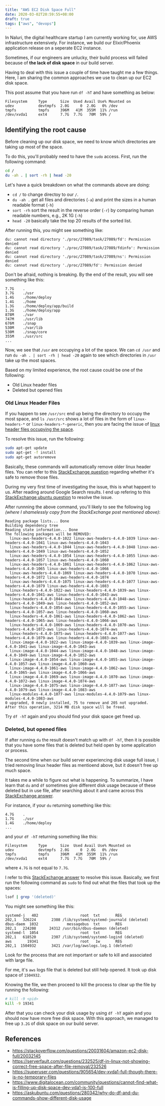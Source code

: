```yaml
---
title: "AWS EC2 Disk Space Full"
date: 2020-03-02T20:59:55+08:00
draft: true
tags: ["aws", "devops"]
---
```


In Naluri, the digital healthcare startup I am currently working for, use AWS
infrastructure extensively. For instance, we build our Elixir/Phoenix
application release on a seperate EC2 instance.

Sometimes, if our engineers are unlucky, their build process will failed
because of **the lack of disk space** in our build server.

Having to deal with this issue a couple of time have taught me a few things.
Here, I am sharing the common approaches we use to clean up our
EC2 disk space.

This post assume that you have run `df -hT` and have something as below:

```
Filesystem     Type      Size  Used Avail Use% Mounted on
udev           devtmpfs  2.0G     0  2.0G   0% /dev
tmpfs          tmpfs     396M   41M  355M  11% /run
/dev/xvda1     ext4      7.7G  7.7G   70M  59% /
```

## Identifying the root cause

Before cleaning up our disk space, we need to know which directories are taking
up most of the space.

To do this, you'll probably need to have the `sudo` access. First, run the
following command:

```bash
cd /
du -ah . | sort -rh | head -20
```

Let's have a quick breakdown on what the commands above are doing:

- `cd /` to change directoy to our `/`.
- `du -ah .` get all files and directories (`-a`) and print the sizes in a human readable format (`-h`)
- `sort -rh` sort the result in the reverse order (`-r`) by comparing
  human readable numbers, e.g., 2K 1G (`-h`)
- `head -20` basically take the top 20 results of the sorted list.


After running this, you might see something like:

```
du: cannot read directory './proc/27089/task/27089/fd': Permission denied
du: cannot read directory './proc/27089/task/27089/fdinfo': Permission denied
du: cannot read directory './proc/27089/task/27089/ns': Permission denied
du: cannot read directory './proc/27089/fd': Permission denied
```

Don't be afraid, nothing is breaking. By the end of the result, you will see
something like this:

```
7.7G	.
3.7G	./usr
1.4G	./home/deploy
1.4G	./home
1.3G	./home/deploy/app/build
1.3G	./home/deploy/app
878M	./var
747M	./usr/lib
676M	./snap
530M	./var/lib
530M	./snap/core
355M	./usr/src
...
```

Now, we see that `/usr` are occupying a lot of the space. We can `cd /usr` and
run `du -ah . | sort -rh | head -20` again to see which directories in `/usr`
take up the most spaces.

Based on my limited experience, the root cause could be one of the following:

- Old Linux header files
- Deleted but opened files

### Old Linux Header Files

If you happen to see `/usr/src` end up being the directory to occupy the most
space, and `ls /usr/src` shows a lot of files in the form of `linux-headers-*` or
`linux-headers-*-generic`, then you are facing the issue of [linux header files occupying the space][0].

To resolve this issue, run the following:

```bash
sudo apt-get update
sudo apt-get -f install
sudo apt-get autoremove
```

Basically, these commands will automatically remove older linux header files.
You can refer to this [StackExchange question][1] regarding whether it's safe to
remove those files.

During my very first time of investigating the issue, this is what happent to
us. After reading around Google Search results. I end up refering to this
[StackExchange ubuntu question][0] to resolve the issue.

After runnning the above command, you'll likely to see the following log
_(where I shamelessly copy from the StackExchange post mentioned above)_:

```
Reading package lists... Done
Building dependency tree
Reading state information... Done
The following packages will be REMOVED:
  linux-aws-headers-4.4.0-1022 linux-aws-headers-4.4.0-1039 linux-aws-headers-4.4.0-1041 linux-aws-headers-4.4.0-1043
  linux-aws-headers-4.4.0-1044 linux-aws-headers-4.4.0-1048 linux-aws-headers-4.4.0-1049 linux-aws-headers-4.4.0-1052
  linux-aws-headers-4.4.0-1054 linux-aws-headers-4.4.0-1055 linux-aws-headers-4.4.0-1057 linux-aws-headers-4.4.0-1060
  linux-aws-headers-4.4.0-1061 linux-aws-headers-4.4.0-1062 linux-aws-headers-4.4.0-1065 linux-aws-headers-4.4.0-1066
  linux-aws-headers-4.4.0-1069 linux-aws-headers-4.4.0-1070 linux-aws-headers-4.4.0-1072 linux-aws-headers-4.4.0-1074
  linux-aws-headers-4.4.0-1075 linux-aws-headers-4.4.0-1077 linux-aws-headers-4.4.0-1079 linux-aws-headers-4.4.0-1083
  linux-headers-4.4.0-1022-aws linux-headers-4.4.0-1039-aws linux-headers-4.4.0-1041-aws linux-headers-4.4.0-1043-aws
  linux-headers-4.4.0-1044-aws linux-headers-4.4.0-1048-aws linux-headers-4.4.0-1049-aws linux-headers-4.4.0-1052-aws
  linux-headers-4.4.0-1054-aws linux-headers-4.4.0-1055-aws linux-headers-4.4.0-1057-aws linux-headers-4.4.0-1060-aws
  linux-headers-4.4.0-1061-aws linux-headers-4.4.0-1062-aws linux-headers-4.4.0-1065-aws linux-headers-4.4.0-1066-aws
  linux-headers-4.4.0-1069-aws linux-headers-4.4.0-1070-aws linux-headers-4.4.0-1072-aws linux-headers-4.4.0-1074-aws
  linux-headers-4.4.0-1075-aws linux-headers-4.4.0-1077-aws linux-headers-4.4.0-1079-aws linux-headers-4.4.0-1083-aws
  linux-image-4.4.0-1022-aws linux-image-4.4.0-1039-aws linux-image-4.4.0-1041-aws linux-image-4.4.0-1043-aws
  linux-image-4.4.0-1044-aws linux-image-4.4.0-1048-aws linux-image-4.4.0-1049-aws linux-image-4.4.0-1052-aws
  linux-image-4.4.0-1054-aws linux-image-4.4.0-1055-aws linux-image-4.4.0-1057-aws linux-image-4.4.0-1060-aws
  linux-image-4.4.0-1061-aws linux-image-4.4.0-1062-aws linux-image-4.4.0-1065-aws linux-image-4.4.0-1066-aws
  linux-image-4.4.0-1069-aws linux-image-4.4.0-1070-aws linux-image-4.4.0-1072-aws linux-image-4.4.0-1074-aws
  linux-image-4.4.0-1075-aws linux-image-4.4.0-1077-aws linux-image-4.4.0-1079-aws linux-image-4.4.0-1083-aws
  linux-modules-4.4.0-1077-aws linux-modules-4.4.0-1079-aws linux-modules-4.4.0-1083-aws
0 upgraded, 0 newly installed, 75 to remove and 205 not upgraded.
After this operation, 3214 MB disk space will be freed.
```

Try `df -hT` again and you should find your disk space get freed up.

### Deleted, but opened files

If after running `du` the result doesn't match up with `df -hT`, then it is
possible that you have some files that is deleted but held open by some
application or process.

The second time when our build server experiencing disk usage full issue, I
tried removing linux header files as mentioend above, but it doesn't free up
much space.

It takes me a while to figure out what is happening. To summarize, I have learn
that `du` and `df` sometimes give different disk usage because of these deleted
but in use file, after searching about it and came across this [StackExchange answer][2].

For instance, if your `du` returning something like this:

```
4.7G	.
1.7G	./usr
1.4G	./home/deploy
...
```

and your `df -hT` returning something like this:

```
Filesystem     Type      Size  Used Avail Use% Mounted on
udev           devtmpfs  2.0G     0  2.0G   0% /dev
tmpfs          tmpfs     396M   41M  355M  11% /run
/dev/xvda1     ext4      7.7G  7.7G   70M  59% /
```

where `4.7G` is not equal to `7.7G`.

I refer to this [StackExchange answer][3] to resolve this issue. Basically, we first run
the following command as `sudo` to find out what the files that took up the spaces:

```bash
lsof | grep '(deleted)'
```

You might see something like this:

```
systemd-j   402                   root  txt       REG              202,1   326224       2308 /lib/systemd/systemd-journald (deleted)
dbus-daem  1032             messagebus  txt       REG              202,1   224208      24312 /usr/bin/dbus-daemon (deleted)
systemd-l  1054                   root  txt       REG              202,1   618520       2307 /lib/systemd/systemd-logind (deleted)
aws       19341                   root   1w       REG              202,1  1504932       3421 /var/log/awslogs.log.1 (deleted)
```

Look for the process that are not important or safe to kill and associated with
large file.

For me, it's `aws` logs file that is deleted but still help opened. It took up
disk space of `1504932`.

Knowing the file, we then proceed to kill the process to clear up the file by
running the following:

```bash
# kill -9 <pid>
kill -9 19341
```

After that you can check your disk usage  by using `df -hT` again and you should
now have more free disk space. With this approach, we managed to  free up `3.2G`
of disk space on our build server.



## References

- https://stackoverflow.com/questions/20031604/amazon-ec2-disk-full/20032145
- https://serverfault.com/questions/232525/df-in-linux-not-showing-correct-free-space-after-file-removal/232526
- https://superuser.com/questions/905654/dev-xvda1-full-though-there-is-no-temporary-files
- https://www.digitalocean.com/community/questions/cannot-find-what-is-filling-up-disk-space-dev-vda1-is-100-full
- https://askubuntu.com/questions/280342/why-do-df-and-du-commands-show-different-disk-usage

[0]: https://askubuntu.com/questions/1183843/ec2-ubuntu-instance-is-full-but-cant-find-why
[1]: https://askubuntu.com/questions/253048/safe-to-remove-usr-src-linux-headers-after-purging-older-linux-images
[2]: https://askubuntu.com/questions/280342/why-do-df-and-du-commands-show-different-disk-usage
[3]: https://superuser.com/questions/905654/dev-xvda1-full-though-there-is-no-temporary-files
